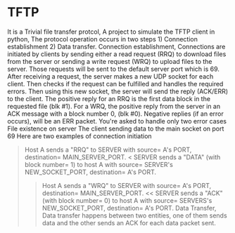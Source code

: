 # TFTP
It is a Trivial file transfer protcol,
A project to simulate the TFTP client in python,
The protocol operation occurs in two steps 1) Connection establishment 2) Data transfer.
 Connection establishment,
Connections are initiated by clients by sending either a read request (RRQ) to download files from the server or sending a write request (WRQ) to upload files to the server. Those requests will be sent to the default server port which is 69.
After receiving a request, the server makes a new UDP socket for each client. Then checks if the request can be fulfilled and handles the required errors. Then using this new socket, the server will send the reply (ACK/ERR) to the client.
The positive reply for an RRQ is the first data block in the requested file (blk #1).
For a WRQ, the positive reply from the server in an ACK message with a block number 0, (blk #0).
Negative replies (if an error occurs), will be an ERR packet.
You're asked to handle only two error cases 
File existence on server
The client sending data to the main socket on port 69
Here are two examples of connection initiation
> Host  A  sends  a  "RRQ"  to  SERVER  with  source= A's PORT, destination= MAIN_SERVER_PORT.
< SERVER sends a "DATA" (with block number= 1) to host A with source= SERVER's NEW_SOCKET_PORT, destination= A's PORT.
>> Host A sends  a  "WRQ"  to  SERVER  with  source=  A's  PORT, destination= MAIN_SERVER_PORT.
<< SERVER  sends  a "ACK" (with block number= 0) to host A with source= SERVERS's NEW_SOCKET_PORT, destination= A's PORT.
 Data Transfer,
Data transfer happens between two entities, one of them sends data and the other sends an ACK for each data packet sent. 

